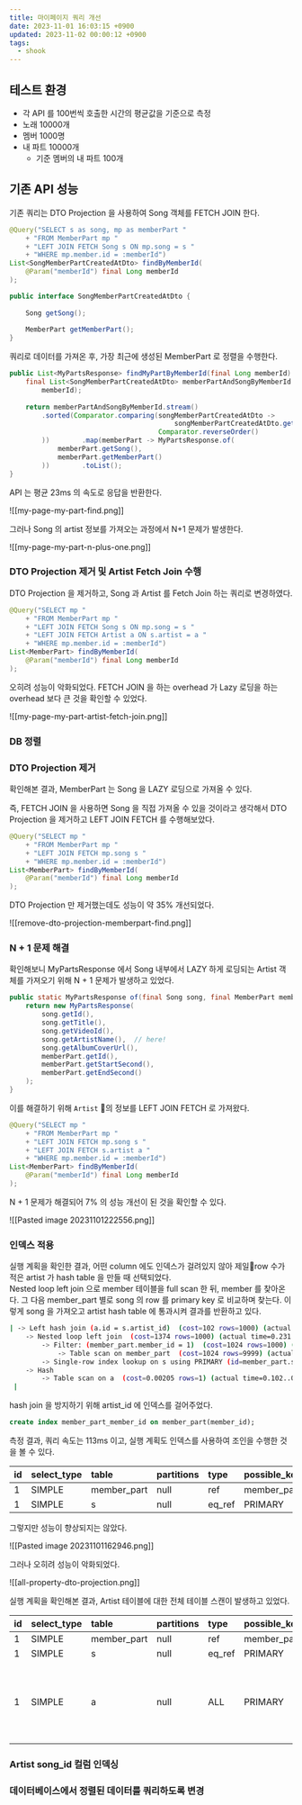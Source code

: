 ```yaml
---
title: 마이페이지 쿼리 개선
date: 2023-11-01 16:03:15 +0900
updated: 2023-11-02 00:00:12 +0900
tags:
  - shook
---
```


## 테스트 환경

- 각 API 를 100번씩 호출한 시간의 평균값을 기준으로 측정
- 노래 10000개
- 멤버 1000명
- 내 파트 10000개
	- 기준 멤버의 내 파트 100개

## 기존 API 성능

기존 쿼리는 DTO Projection 을 사용하여 Song 객체를 FETCH JOIN 한다.

```java
@Query("SELECT s as song, mp as memberPart "  
    + "FROM MemberPart mp "  
    + "LEFT JOIN FETCH Song s ON mp.song = s "  
    + "WHERE mp.member.id = :memberId")  
List<SongMemberPartCreatedAtDto> findByMemberId(  
    @Param("memberId") final Long memberId  
);
```

```java
public interface SongMemberPartCreatedAtDto {  
  
    Song getSong();  
  
    MemberPart getMemberPart();  
}
```

쿼리로 데이터를 가져온 후, 가장 최근에 생성된 MemberPart 로 정렬을 수행한다.

```java
public List<MyPartsResponse> findMyPartByMemberId(final Long memberId) {  
    final List<SongMemberPartCreatedAtDto> memberPartAndSongByMemberId = memberPartRepository.findByMemberId(  
        memberId);  
  
    return memberPartAndSongByMemberId.stream()  
        .sorted(Comparator.comparing(songMemberPartCreatedAtDto ->  
                                         songMemberPartCreatedAtDto.getMemberPart().getCreatedAt(),  
                                     Comparator.reverseOrder()  
        ))        .map(memberPart -> MyPartsResponse.of(  
            memberPart.getSong(),  
            memberPart.getMemberPart()  
        ))        .toList();  
}
```

API 는 평균 23ms 의 속도로 응답을 반환한다.

![[my-page-my-part-find.png]]

그러나 Song 의 artist 정보를 가져오는 과정에서 N+1 문제가 발생한다.

![[my-page-my-part-n-plus-one.png]]

### DTO Projection 제거 및 Artist Fetch Join 수행

DTO Projection 을 제거하고, Song 과 Artist 를 Fetch Join 하는 쿼리로 변경하였다. 

```java
@Query("SELECT mp "  
    + "FROM MemberPart mp "  
    + "LEFT JOIN FETCH Song s ON mp.song = s "  
    + "LEFT JOIN FETCH Artist a ON s.artist = a "  
    + "WHERE mp.member.id = :memberId")  
List<MemberPart> findByMemberId(  
    @Param("memberId") final Long memberId  
);
```

오히려 성능이 악화되었다. FETCH JOIN 을 하는 overhead 가 Lazy 로딩을 하는 overhead 보다 큰 것을 확인할 수 있었다.

![[my-page-my-part-artist-fetch-join.png]]

### DB 정렬 

### DTO Projection 제거

확인해본 결과, MemberPart 는 Song 을 LAZY 로딩으로 가져올 수 있다. 

즉, FETCH JOIN 을 사용하면 Song 을 직접 가져올 수 있을 것이라고 생각해서 DTO Projection 을 제거하고 LEFT JOIN FETCH 를 수행해보았다.

```java
@Query("SELECT mp "  
    + "FROM MemberPart mp "  
    + "LEFT JOIN FETCH mp.song s "  
    + "WHERE mp.member.id = :memberId")  
List<MemberPart> findByMemberId(  
    @Param("memberId") final Long memberId  
);
```

DTO Projection 만 제거했는데도 성능이 약 35% 개선되었다.

![[remove-dto-projection-memberpart-find.png]]

### N + 1 문제 해결

확인해보니 MyPartsResponse 에서 Song 내부에서 LAZY 하게 로딩되는 Artist 객체를 가져오기 위해 N + 1 문제가 발생하고 있었다.

```java
public static MyPartsResponse of(final Song song, final MemberPart memberPart) {  
    return new MyPartsResponse(  
        song.getId(),  
        song.getTitle(),  
        song.getVideoId(),  
        song.getArtistName(),  // here!
        song.getAlbumCoverUrl(),  
        memberPart.getId(),  
        memberPart.getStartSecond(),  
        memberPart.getEndSecond()  
    );  
}
```

이를 해결하기 위해 `Artist` 의 정보를 LEFT JOIN FETCH 로 가져왔다.  

```java
@Query("SELECT mp "  
    + "FROM MemberPart mp "  
    + "LEFT JOIN FETCH mp.song s "  
    + "LEFT JOIN FETCH s.artist a "  
    + "WHERE mp.member.id = :memberId")  
List<MemberPart> findByMemberId(  
    @Param("memberId") final Long memberId  
);
```

N + 1 문제가 해결되어 7% 의 성능 개선이 된 것을 확인할 수 있다.

![[Pasted image 20231101222556.png]]

### 인덱스 적용

실행 계획을 확인한 결과, 어떤 column 에도 인덱스가 걸려있지 않아 제일row 수가 적은 artist 가 hash table 을 만들 때 선택되었다.  
Nested loop left join 으로 member 테이블을 full scan 한 뒤, member 를 찾아온다. 그 다음 member_part 별로 song 의 row 를 primary key 로 비교하며 찾는다. 이렇게 song 을 가져오고  artist hash table 에 통과시켜 결과를 반환하고 있다. 

```bash
| -> Left hash join (a.id = s.artist_id)  (cost=102 rows=1000) (actual time=0.365..27.4 rows=10000 loops=1)
    -> Nested loop left join  (cost=1374 rows=1000) (actual time=0.231..25 rows=10000 loops=1)
        -> Filter: (member_part.member_id = 1)  (cost=1024 rows=1000) (actual time=0.15..4.62 rows=10000 loops=1)
            -> Table scan on member_part  (cost=1024 rows=9999) (actual time=0.149..3.83 rows=10000 loops=1)
        -> Single-row index lookup on s using PRIMARY (id=member_part.song_id)  (cost=0.25 rows=1) (actual time=0.00184..0.00187 rows=1 loops=10000)
    -> Hash
        -> Table scan on a  (cost=0.00205 rows=1) (actual time=0.102..0.106 rows=1 loops=1)
 |
```

hash join 을 방지하기 위해 artist_id 에 인덱스를 걸어주었다. 

```sql
create index member_part_member_id on member_part(member_id);  
```

측정 결과, 쿼리 속도는 113ms 이고, 실행 계획도 인덱스를 사용하여 조인을 수행한 것을 볼 수 있다.

| id | select\_type | table | partitions | type | possible\_keys | key | key\_len | ref | rows | filtered | Extra |
| :--- | :--- | :--- | :--- | :--- | :--- | :--- | :--- | :--- | :--- | :--- | :--- |
| 1 | SIMPLE | member\_part | null | ref | member\_part\_member\_id | member\_part\_member\_id | 8 | const | 4999 | 100 | null |
| 1 | SIMPLE | s | null | eq\_ref | PRIMARY | PRIMARY | 8 | shook.member\_part.song\_id | 1 | 100 | null |

그렇지만 성능이 향상되지는 않았다. 

![[Pasted image 20231101162946.png]]



그러나 오히려 성능이 악화되었다.  

![[all-property-dto-projection.png]]

실행 계획을 확인해본 결과, Artist 테이블에 대한 전체 테이블 스캔이 발생하고 있었다.  

| id | select\_type | table | partitions | type | possible\_keys | key | key\_len | ref | rows | filtered | Extra |
| :--- | :--- | :--- | :--- | :--- | :--- | :--- | :--- | :--- | :--- | :--- | :--- |
| 1 | SIMPLE | member\_part | null | ref | member\_part\_member\_id | member\_part\_member\_id | 8 | const | 4999 | 100 | null |
| 1 | SIMPLE | s | null | eq\_ref | PRIMARY | PRIMARY | 8 | shook.member\_part.song\_id | 1 | 100 | null |
| 1 | SIMPLE | a | null | ALL | PRIMARY | null | null | null | 1 | 100 | Using where; Using join buffer \(hash join\) |

### Artist song_id 컬럼 인덱싱



### 데이터베이스에서 정렬된 데이터를 쿼리하도록 변경

